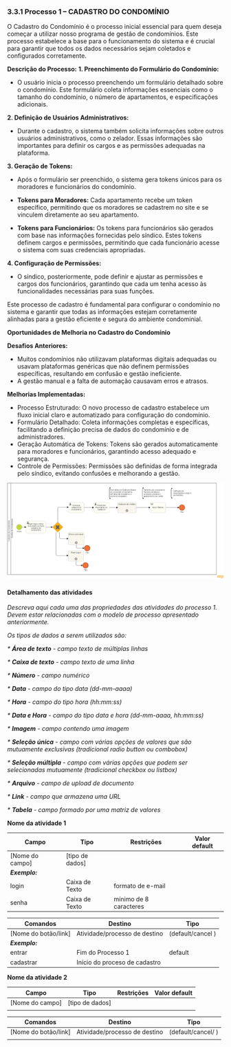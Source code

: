 ### 3.3.1 Processo 1 – CADASTRO DO CONDOMÍNIO

O Cadastro do Condomínio é o processo inicial essencial para quem deseja começar a utilizar nosso programa de gestão de condomínios. Este processo estabelece a base para o funcionamento do sistema e é crucial para garantir que todos os dados necessários sejam coletados e configurados corretamente.

**Descrição do Processo:**
**1. Preenchimento do Formulário do Condomínio:**

* O usuário inicia o processo preenchendo um formulário detalhado sobre o condomínio. Este formulário coleta informações essenciais como o tamanho do condomínio, o número de apartamentos, e especificações adicionais.
  
**2. Definição de Usuários Administrativos:**

* Durante o cadastro, o sistema também solicita informações sobre outros usuários administrativos, como o zelador. Essas informações são importantes para definir os cargos e as permissões adequadas na plataforma.

**3. Geração de Tokens:**

* Após o formulário ser preenchido, o sistema gera tokens únicos para os moradores e funcionários do condomínio.

* **Tokens para Moradores:** Cada apartamento recebe um token específico, permitindo que os moradores se cadastrem no site e se vinculem diretamente ao seu apartamento.

* **Tokens para Funcionários:** Os tokens para funcionários são gerados com base nas informações fornecidas pelo síndico. Estes tokens definem cargos e permissões, permitindo que cada funcionário acesse o sistema com suas credenciais apropriadas.

**4. Configuração de Permissões:**

* O síndico, posteriormente, pode definir e ajustar as permissões e cargos dos funcionários, garantindo que cada um tenha acesso às funcionalidades necessárias para suas funções.

Este processo de cadastro é fundamental para configurar o condomínio no sistema e garantir que todas as informações estejam corretamente alinhadas para a gestão eficiente e segura do ambiente condominial.

**Oportunidades de Melhoria no Cadastro do Condomínio**

**Desafios Anteriores:**

* Muitos condomínios não utilizavam plataformas digitais adequadas ou usavam plataformas genéricas que não definem permissões específicas, resultando em confusão e gestão ineficiente.
* A gestão manual e a falta de automação causavam erros e atrasos.
  
**Melhorias Implementadas:**

* Processo Estruturado: O novo processo de cadastro estabelece um fluxo inicial claro e automatizado para configuração do condomínio.
* Formulário Detalhado: Coleta informações completas e específicas, facilitando a definição precisa de dados do condomínio e de administradores.
* Geração Automática de Tokens: Tokens são gerados automaticamente para moradores e funcionários, garantindo acesso adequado e segurança.
* Controle de Permissões: Permissões são definidas de forma integrada pelo síndico, evitando confusões e melhorando a gestão.

![Modelo BPMN do PROCESSO 13](images/processo-cadastro-do-condominio.png "Modelo BPMN do Processo 13.")

#### Detalhamento das atividades

_Descreva aqui cada uma das propriedades das atividades do processo 1. 
Devem estar relacionadas com o modelo de processo apresentado anteriormente._

_Os tipos de dados a serem utilizados são:_

_* **Área de texto** - campo texto de múltiplas linhas_

_* **Caixa de texto** - campo texto de uma linha_

_* **Número** - campo numérico_

_* **Data** - campo do tipo data (dd-mm-aaaa)_

_* **Hora** - campo do tipo hora (hh:mm:ss)_

_* **Data e Hora** - campo do tipo data e hora (dd-mm-aaaa, hh:mm:ss)_

_* **Imagem** - campo contendo uma imagem_

_* **Seleção única** - campo com várias opções de valores que são mutuamente exclusivas (tradicional radio button ou combobox)_

_* **Seleção múltipla** - campo com várias opções que podem ser selecionadas mutuamente (tradicional checkbox ou listbox)_

_* **Arquivo** - campo de upload de documento_

_* **Link** - campo que armazena uma URL_

_* **Tabela** - campo formado por uma matriz de valores_


**Nome da atividade 1**

| **Campo**       | **Tipo**         | **Restrições** | **Valor default** |
| ---             | ---              | ---            | ---               |
| [Nome do campo] | [tipo de dados]  |                |                   |
| ***Exemplo:***  |                  |                |                   |
| login           | Caixa de Texto   | formato de e-mail |                |
| senha           | Caixa de Texto   | mínimo de 8 caracteres |           |

| **Comandos**         |  **Destino**                   | **Tipo** |
| ---                  | ---                            | ---               |
| [Nome do botão/link] | Atividade/processo de destino  | (default/cancel  ) |
| ***Exemplo:***       |                                |                   |
| entrar               | Fim do Processo 1              | default           |
| cadastrar            | Início do proceso de cadastro  |                   |


**Nome da atividade 2**

| **Campo**       | **Tipo**         | **Restrições** | **Valor default** |
| ---             | ---              | ---            | ---               |
| [Nome do campo] | [tipo de dados]  |                |                   |
|                 |                  |                |                   |

| **Comandos**         |  **Destino**                   | **Tipo**          |
| ---                  | ---                            | ---               |
| [Nome do botão/link] | Atividade/processo de destino  | (default/cancel/  ) |
|                      |                                |                   |
